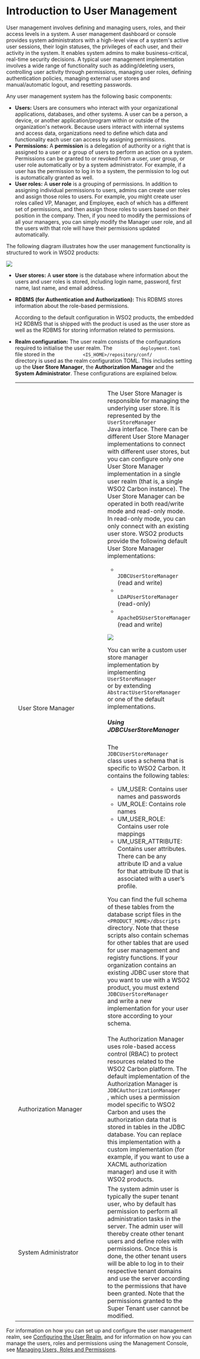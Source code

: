 # Introduction to User Management

User management involves defining and managing users, roles, and their
access levels in a system. A user management dashboard or console
provides system administrators with a high-level view of a system's
active user sessions, their login statuses, the privileges of each user,
and their activity in the system. It enables system admins to make
business-critical, real-time security decisions. A typical user
management implementation involves a wide range of functionality such as
adding/deleting users, controlling user activity through permissions,
managing user roles, defining authentication policies, managing external
user stores and manual/automatic logout, and resetting passwords.

Any user management system has the following basic components:  

-   **Users:** Users are consumers who interact with your organizational
    applications, databases, and other systems. A user can be a person,
    a device, or another application/program within or outside of the
    organization's network. Because users interact with internal systems
    and access data, organizations need to define which data and
    functionality each user can access by assigning permissions.
-   **Permissions:** A **permission** is a delegation of authority or a
    right that is assigned to a user or a group of users to perform an
    action on a system. Permissions can be granted to or revoked from a
    user, user group, or user role automatically or by a system
    administrator. For example, if a user has the permission to log in
    to a system, the permission to log out is automatically granted as
    well.
-   **User roles:** A **user role** is a grouping of permissions. In
    addition to assigning individual permissions to users, admins can
    create user roles and assign those roles to users. For example, you
    might create user roles called VP, Manager, and Employee, each of
    which has a different set of permissions, and then assign those
    roles to users based on their position in the company. Then, if you
    need to modify the permissions of all your managers, you can simply
    modify the Manager user role, and all the users with that role will
    have their permissions updated automatically.  

The following diagram illustrates how the user management functionality
is structured to work in WSO2 products:

![](../assets/img/53125483/53287367.png)

-   **User stores:** A **user store** is the database where information
    about the users and user roles is stored, including login name,
    password, first name, last name, and email address.
-   **RDBMS (for Authentication and Authorization):** This RDBMS stores
    information about the role-based permissions.  

    According to the default configuration in WSO2 products, the
    embedded H2 RDBMS that is shipped with the product is used as the
    user store as well as the RDBMS for storing information related to
    permissions.

-   **Realm configuration:** The user realm consists of the
    configurations required to initialise the user realm. The
    `           deployment.toml          ` file stored in the
    `           <IS_HOME>/repository/conf/          ` directory is
    used as the realm configuration TOML. This includes setting up the
    **User Store Manager**, the **Authorization Manager** and the
    **System Administrator**. These configurations are explained
    below.  

    <table>
    <colgroup>
    <col style="width: 50%" />
    <col style="width: 50%" />
    </colgroup>
    <tbody>
    <tr class="odd">
    <td>User Store Manager</td>
    <td><p>The User Store Manager is responsible for managing the underlying user store. It is represented by the <code>                UserStoreManager               </code> Java interface. There can be different User Store Manager implementations to connect with different user stores, but you can configure only one User Store Manager implementation in a single user realm (that is, a single WSO2 Carbon instance). The User Store Manager can be operated in both read/write mode and read-only mode. In read-only mode, you can only connect with an existing user store. WSO2 products provide the following default User Store Manager implementations:</p>
    <ul>
    <li><code>                 JDBCUserStoreManager                </code> (read and write)</li>
    <li><code>                 LDAPUserStoreManager                </code> (read-only)</li>
    <li><code>                 ApacheDSUserStoreManager                </code> (read and write)</li>
    </ul>
    <p><img src="../../assets/img/administer/user-store-managers.png"></p>
    <p>You can write a custom user store manager implementation by implementing <code>                UserStoreManager               </code> or by extending <code>                AbstractUserStoreManager               </code> or one of the default implementations.</p>
    <h5 id="IntroductiontoUserManagement-UsingJDBCUserStoreManager">Using JDBCUserStoreManager</h5>
    <p>The <code>                JDBCUserStoreManager               </code> class uses a schema that is specific to WSO2 Carbon. It contains the following tables:</p>
    <ul>
    <li>UM_USER: Contains user names and passwords</li>
    <li>UM_ROLE: Contains role names</li>
    <li>UM_USER_ROLE: Contains user role mappings</li>
    <li>UM_USER_ATTRIBUTE: Contains user attributes. There can be any attribute ID and a value for that attribute ID that is associated with a user’s profile.</li>
    </ul>
    <p>You can find the full schema of these tables from the database script files in the <code>                &lt;PRODUCT_HOME&gt;/dbscripts               </code> directory. Note that these scripts also contain schemas for other tables that are used for user management and registry functions. If your organization contains an existing JDBC user store that you want to use with a WSO2 product, you must extend <code>                JDBCUserStoreManager               </code> and write a new implementation for your user store according to your schema.</p></td>
    </tr>
    <tr class="even">
    <td>Authorization Manager</td>
    <td>The Authorization Manager uses role-based access control (RBAC) to protect resources related to the WSO2 Carbon platform. The default implementation of the Authorization Manager is <code>               JDBCAuthorizationManager              </code>, which uses a permission model specific to WSO2 Carbon and uses the authorization data that is stored in tables in the JDBC database. You can replace this implementation with a custom implementation (for example, if you want to use a XACML authorization manager) and use it with WSO2 products.</td>
    </tr>
    <tr class="odd">
    <td>System Administrator</td>
    <td>The system admin user is typically the super tenant user, who by default has permission to perform all administration tasks in the server. The admin user will thereby create other tenant users and define roles with permissions. Once this is done, the other tenant users will be able to log in to their respective tenant domains and use the server according to the permissions that have been granted. Note that the permissions granted to the Super Tenant user cannot be modified.</td>
    </tr>
    </tbody>
    </table>

For information on how you can set up and configure the user management
realm, see [Configuring the User Realm](../../administer/configuring-the-user-realm),
and for information on how you can manage the users, roles and
permissions using the Management Console, see [Managing Users, Roles and
Permissions](../../administer/managing-users-roles-and-permissions).
